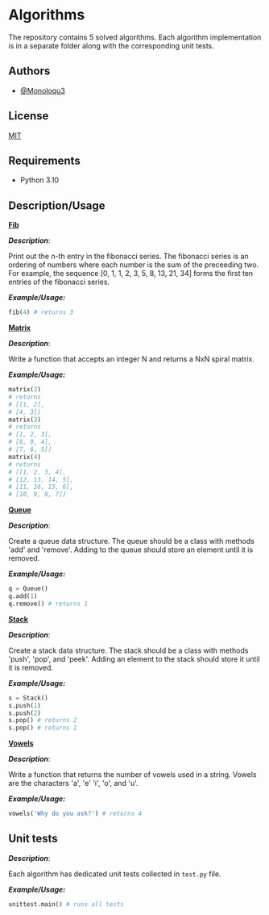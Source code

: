 
# Algorithms 

The repository contains 5 solved algorithms.
Each algorithm implementation is in a separate folder along with the corresponding unit tests.



## Authors

- [@Monoloqu3](https://github.com/Monoloqu3)


## License

[MIT](https://choosealicense.com/licenses/mit/)


## Requirements
* Python 3.10

## Description/Usage

[**Fib**](https://github.com/Monoloqu3/algorithms_wsb/tree/0f7ebe47c72125a27ba8b5b2a504b3acfe86c634/fib)

***Description***:

Print out the n-th entry in the fibonacci series.
The fibonacci series is an ordering of numbers where
each number is the sum of the preceeding two.
For example, the sequence [0, 1, 1, 2, 3, 5, 8, 13, 21, 34]
forms the first ten entries of the fibonacci series.

***Example/Usage:***
```Python
fib(4) # returns 3
```

[**Matrix**](https://github.com/Monoloqu3/algorithms_wsb/tree/0f7ebe47c72125a27ba8b5b2a504b3acfe86c634/matrix)

***Description***:

Write a function that accepts an integer N
and returns a NxN spiral matrix.

***Example/Usage:***

```Python
matrix(2)     
# returns 
# [[1, 2],
# [4, 3]]
matrix(3)
# returns 
# [1, 2, 3],
# [8, 9, 4],
# [7, 6, 5]]
matrix(4)
# returns 
# [[1, 2, 3, 4],
# [12, 13, 14, 5],
# [11, 16, 15, 6],
# [10, 9, 8, 7]]
```

[**Queue**](https://github.com/Monoloqu3/algorithms_wsb/tree/0f7ebe47c72125a27ba8b5b2a504b3acfe86c634/queue)

***Description***:

Create a queue data structure.  The queue
should be a class with methods 'add' and 'remove'.
Adding to the queue should store an element until it is removed.

***Example/Usage:***
```Python
q = Queue()
q.add(1)
q.remove() # returns 1
```

[**Stack**](https://github.com/Monoloqu3/algorithms_wsb/tree/0f7ebe47c72125a27ba8b5b2a504b3acfe86c634/stack)

***Description***:

Create a stack data structure.  The stack
should be a class with methods 'push', 'pop', and
'peek'.  Adding an element to the stack should
store it until it is removed.

***Example/Usage:***
```Python
s = Stack()
s.push(1)
s.push(2)
s.pop() # returns 2
s.pop() # returns 1
```
[**Vowels**](https://github.com/Monoloqu3/algorithms_wsb/tree/0f7ebe47c72125a27ba8b5b2a504b3acfe86c634/vowels)

***Description***:

Write a function that returns the number of vowels
used in a string.  Vowels are the characters 'a', 'e'
'i', 'o', and 'u'.

***Example/Usage:***
```Python
vowels('Why do you ask?') # returns 4
```
## Unit tests

***Description***:

Each algorithm has dedicated unit tests collected in `test.py` file.

***Example/Usage:***
```Python
unittest.main() # runs all tests
```




